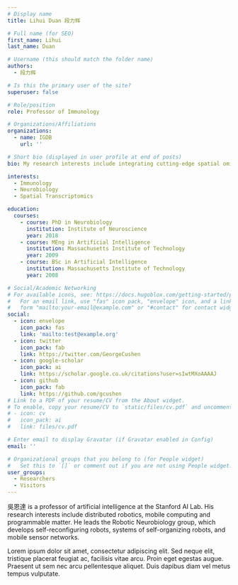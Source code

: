 ```yaml
---
# Display name
title: Lihui Duan 段力辉

# Full name (for SEO)
first_name: Lihui
last_name: Duan

# Username (this should match the folder name)
authors:
  - 段力辉

# Is this the primary user of the site?
superuser: false

# Role/position
role: Professor of Immunology

# Organizations/Affiliations
organizations:
  - name: IGDB
    url: ''

# Short bio (displayed in user profile at end of posts)
bio: My research interests include integrating cutting-edge spatial omics technologies with high-throughput sequencing to unravel the complex cellular and molecular landscapes of the brain and its surrounding structures.

interests:
  - Immunology
  - Neurobiology
  - Spatial Transcriptomics

education:
  courses:
    - course: PhD in Neurobiology
      institution: Institute of Neuroscience
      year: 2018
    - course: MEng in Artificial Intelligence
      institution: Massachusetts Institute of Technology
      year: 2009
    - course: BSc in Artificial Intelligence
      institution: Massachusetts Institute of Technology
      year: 2008

# Social/Academic Networking
# For available icons, see: https://docs.hugoblox.com/getting-started/page-builder/#icons
#   For an email link, use "fas" icon pack, "envelope" icon, and a link in the
#   form "mailto:your-email@example.com" or "#contact" for contact widget.
social:
  - icon: envelope
    icon_pack: fas
    link: 'mailto:test@example.org'
  - icon: twitter
    icon_pack: fab
    link: https://twitter.com/GeorgeCushen
  - icon: google-scholar
    icon_pack: ai
    link: https://scholar.google.co.uk/citations?user=sIwtMXoAAAAJ
  - icon: github
    icon_pack: fab
    link: https://github.com/gcushen
# Link to a PDF of your resume/CV from the About widget.
# To enable, copy your resume/CV to `static/files/cv.pdf` and uncomment the lines below.
# - icon: cv
#   icon_pack: ai
#   link: files/cv.pdf

# Enter email to display Gravatar (if Gravatar enabled in Config)
email: ''

# Organizational groups that you belong to (for People widget)
#   Set this to `[]` or comment out if you are not using People widget.
user_groups:
  - Researchers
  - Visitors
---
```


吳恩達 is a professor of artificial intelligence at the Stanford AI Lab. His research interests include distributed robotics, mobile computing and programmable matter. He leads the Robotic Neurobiology group, which develops self-reconfiguring robots, systems of self-organizing robots, and mobile sensor networks.

Lorem ipsum dolor sit amet, consectetur adipiscing elit. Sed neque elit, tristique placerat feugiat ac, facilisis vitae arcu. Proin eget egestas augue. Praesent ut sem nec arcu pellentesque aliquet. Duis dapibus diam vel metus tempus vulputate.
